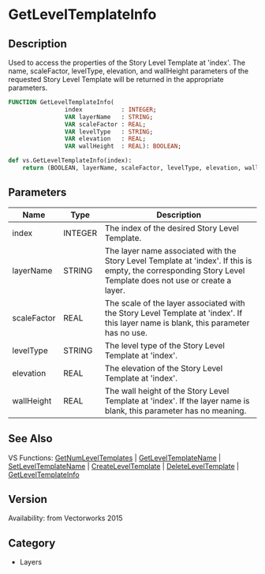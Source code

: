 # GetLevelTemplateInfo

## Description
Used to access the properties of the Story Level Template at 'index'.  The name, scaleFactor, levelType, elevation, and wallHeight parameters of the requested Story Level Template will be returned in the appropriate parameters.

```pascal
FUNCTION GetLevelTemplateInfo(
				index           : INTEGER;
				VAR layerName   : STRING;
				VAR scaleFactor : REAL;
				VAR levelType   : STRING;
				VAR elevation   : REAL;
				VAR wallHeight  : REAL): BOOLEAN;
```

```python
def vs.GetLevelTemplateInfo(index):
    return (BOOLEAN, layerName, scaleFactor, levelType, elevation, wallHeight)
```

## Parameters
|Name|Type|Description|
|---|---|---|
|index|INTEGER|The index of the desired Story Level Template.|
|layerName|STRING|The layer name associated with the Story Level Template at 'index'.  If this is empty, the corresponding Story Level Template does not use or create a layer.|
|scaleFactor|REAL|The scale of the layer associated with the Story Level Template at 'index'.  If this layer name is blank, this parameter has no use.|
|levelType|STRING|The level type of the Story Level Template at 'index'.|
|elevation|REAL|The elevation of the Story Level Template at 'index'.|
|wallHeight|REAL|The wall height of the Story Level Template at 'index'.  If the layer name is blank, this parameter has no meaning.|

## See Also
VS Functions:
[GetNumLevelTemplates](GetNumLevelTemplates.md) 
| [GetLevelTemplateName](GetLevelTemplateName.md) 
| [SetLevelTemplateName](SetLevelTemplateName.md) 
| [CreateLevelTemplate](CreateLevelTemplate.md) 
| [DeleteLevelTemplate](DeleteLevelTemplate.md) 
| [GetLevelTemplateInfo](GetLevelTemplateInfo.md)

## Version
Availability: from Vectorworks 2015

## Category
* Layers

